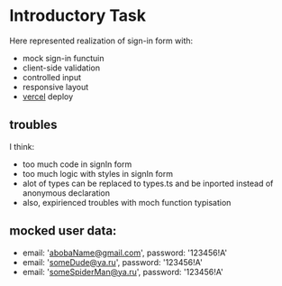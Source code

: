 # Introductory Task
Here represented realization of sign-in form with:
- mock sign-in functuin
- client-side validation
- controlled input
- responsive layout
- [vercel](https://y-lab-v2.vercel.app/) deploy

## troubles
I think:
- too much code in signIn form
- too much logic with styles in signIn form
- alot of types can be replaced to types.ts and be inported instead of anonymous declaration
- also, expirienced troubles with moch function typisation

## mocked user data:
- email: 'abobaName@gmail.com', password: '123456!A'
- email: 'someDude@ya.ru', password: '123456!A'
- email: 'someSpiderMan@ya.ru', password: '123456!A'
